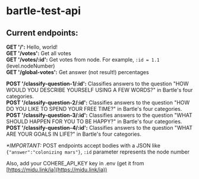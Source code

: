 # bartle-test-api

## Current endpoints:

**GET '/':** Hello, world!<br/>
**GET '/votes':** Get all votes<br/>
**GET '/votes/:id':** Get votes from node. For example, `:id = 1.1` (level.nodeNumber)<br/>
**GET '/global-votes':** Get answer (not result!) percentages<br/>

**POST '/classify-question-1/:id':** Classifies answers to the question "HOW WOULD YOU DESCRIBE YOURSELF USING A FEW WORDS?" in Bartle's four categories.<br/>
**POST '/classify-question-2/:id':** Classifies answers to the question "HOW DO YOU LIKE TO SPEND YOUR FREE TIME?" in Bartle's four categories.<br/>
**POST '/classify-question-3/:id':** Classifies answers to the question "WHAT SHOULD HAPPEN FOR YOU TO BE HAPPY?" in Bartle's four categories.<br/>
**POST '/classify-question-4/:id':** Classifies answers to the question "WHAT ARE YOUR GOALS IN LIFE?" in Bartle's four categories.<br/>

_\*IMPORTANT:_ POST endpoints accept bodies with a JSON like `{"answer":"colonizing mars"}`, `:id` parameter represents the node number

Also, add your COHERE_API_KEY key in .env (get it from [https://midu.link/ia](https://midu.link/ia))
